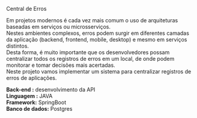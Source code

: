 Central de Erros

Em projetos modernos é cada vez mais comum o uso de arquiteturas baseadas em serviços ou microsserviços. <br/>
Nestes ambientes complexos, erros podem surgir em diferentes camadas da aplicação (backend, frontend, mobile, desktop) 
e mesmo em serviços distintos. <br/>
Desta forma, é muito importante que os desenvolvedores possam centralizar todos os registros de erros em um local,
de onde podem monitorar e tomar decisões mais acertadas. <br/>
Neste projeto vamos implementar um sistema para centralizar registros de erros de aplicações.

<strong>Back-end :</strong> desenvolvimento da API<br/>
<strong>Linguagem :</strong> JAVA<br/>
<strong>Framework:</strong> SpringBoot<br/>
<strong>Banco de dados:</strong> Postgres
